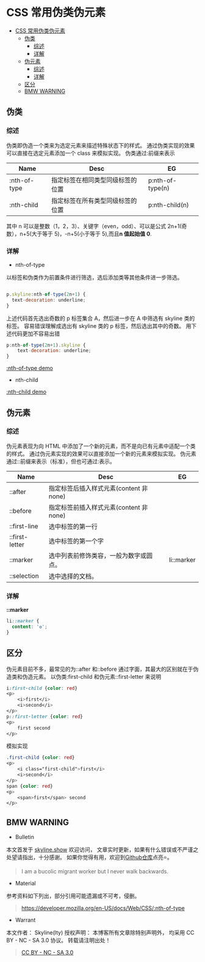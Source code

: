 # CSS 常用伪类伪元素

<!-- @import "[TOC]" {cmd="toc" depthFrom=1 depthTo=6 orderedList=false} -->

<!-- code_chunk_output -->

- [CSS 常用伪类伪元素](#css-常用伪类伪元素)
  - [伪类](#伪类)
    - [综述](#综述)
    - [详解](#详解)
  - [伪元素](#伪元素)
    - [综述](#综述-1)
    - [详解](#详解-1)
  - [区分](#区分)
  - [BMW WARNING](#bmw-warning)


<!-- /code_chunk_output -->

## 伪类

### 综述

伪类即伪造一个类来为选定元素来描述特殊状态下的样式。
通过伪类实现的效果可以直接在选定元素添加一个 class 来模拟实现。
伪类通过:前缀来表示

| Name         | Desc                             | EG               |
| ------------ | -------------------------------- | ---------------- |
| :nth-of-type | 指定标签在相同类型同级标签的位置 | p:nth-of-type(n) |
| :nth-child   | 指定标签在所有类型同级标签的位置 | p:nth-child(n)   |

其中 n 可以是整数（1，2，3）、关键字（even，odd）、可以是公式 2n+1(奇数），n+5(大于等于 5)，-n+5(小于等于 5),而且**n 值起始值 0**.

### 详解

- nth-of-type

以标签和伪类作为前置条件进行筛选，选后添加类等其他条件进一步筛选。

```js

p.skyline:nth-of-type(2n+1) {
  text-decoration: underline;
}
```

上述代码首先选出奇数的 p 标签集合 A，然后进一步在 A 中筛选有 skyline 类的标签。
容易错误理解成选出有 skyline 类的 p 标签，然后选出其中的奇数。
用下述代码更加不容易出错

```js
p:nth-of-type(2n+1).skyline {
    text-decoration: underline;
}
```

[:nth-of-type demo](https://jsfiddle.net/skylinety/zsx4j03g/)

- nth-child

[:nth-child demo](https://jsfiddle.net/skylinety/Lhs9pg6w/1/)

## 伪元素

### 综述

伪元素表现为向 HTML 中添加了一个新的元素，而不是向已有元素中适配一个类的样式。
通过伪元素实现的效果可以直接添加一个新的元素来模拟实现。
伪元素通过::前缀来表示（标准），但也可通过:表示。

| Name           | Desc                                    | EG         |
| -------------- | --------------------------------------- | ---------- |
| ::after        | 指定标签后插入样式元素(content 非 none) |            |
| ::before       | 指定标签前插入样式元素(content 非 none) |            |
| ::first-line   | 选中标签的第一行                        |            |
| ::first-letter | 选中标签的第一个字                      |            |
| ::marker       | 选中列表前修饰类容，一般为数字或圆点。  | li::marker |
| ::selection    | 选中选择的文档。                        |            |

### 详解

**::marker**

```css
li::marker {
  content: '✪';
}
```

## 区分

伪元素目前不多，最常见的为::after 和::before
通过字面，其最大的区别就在于伪造类和伪造元素。
以伪类:first-child 和伪元素::first-letter 来说明

```css
i:first-child {color: red}
<p>
    <i>first</i>
    <i>second</i>
</p>
p::first-letter {color: red}
<p>
    first second
</p>
```

模拟实现

```css
.first-child {color: red}
<p>
    <i class="first-child">first</i>
    <i>second</i>
</p>
span {color: red}
<p>
    <span>first</span> second
</p>
```

## BMW WARNING

- Bulletin

本文首发于 [skyline.show](http://www.skyline.show) 欢迎访问，
文章实时更新，如果有什么错误或不严谨之处望请指出，十分感谢。
如果你觉得有用，欢迎到[Github仓库](https://github.com/skylinety/Blog)点亮⭐️。

> I am a bucolic migrant worker but I never walk backwards.

- Material

参考资料如下列出，部分引用可能遗漏或不可考，侵删。

> https://developer.mozilla.org/en-US/docs/Web/CSS/:nth-of-type

- Warrant

本文作者： Skyline(lty)
授权声明： 本博客所有文章除特别声明外， 均采用 CC BY - NC - SA 3.0 协议。 转载请注明出处！

> [CC BY - NC - SA 3.0](https://creativecommons.org/licenses/by-nc-sa/3.0/deed.zh)
